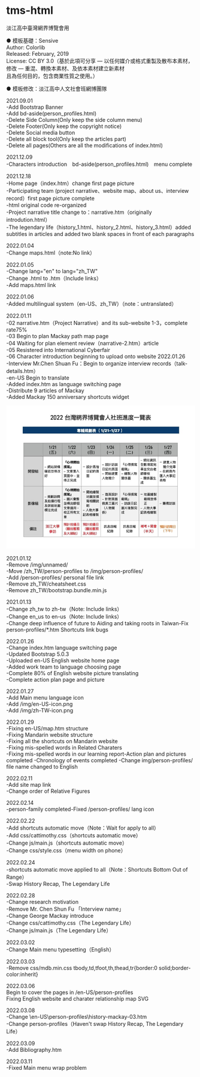 # tms-html
淡江高中臺灣網界博覽會用  

● 模板基礎：Sensive  
   Author: Colorlib  
   Released: February, 2019  
   License: CC BY 3.0（基於此項可分享 — 以任何媒介或格式重製及散布本素材，修改 — 重混、轉換本素材、及依本素材建立新素材  
且為任何目的，包含商業性質之使用。）
  
  
   
● 模板修改：淡江高中人文社會班網博團隊  

2021.09.01  
-Add Bootstrap Banner  
-Add bd-aside(person_profiles.html)  
-Delete Side Column(Only keep the side column menu)  
-Delete Footer(Only keep the copyright notice)  
-Delete Social media button  
-Delete all block tool(Only keep the articles part)  
-Delete all pages(Others are all the modifications of index.html)  

2021.12.09  
-Characters introduction　bd-aside(person_profiles.html)　menu complete  

2021.12.18  
-Home page（index.htm）change first page picture  
-Participating team (project narrative、website map、about us、interview record）first page picture complete  
-html original code re-organized  
-Project narrative title change to：narrative.htm（originally introdution.html）  
-The legendary life（history_1.html、history_2.html、history_3.html）added subtitles in articles and added two blank spaces in front of each paragraphs  

2022.01.04  
-Change maps.html（note:No link）  

2022.01.05  
-Change lang="en"  to  lang="zh_TW"  
-Change .html to .htm（Include links）  
-Add maps.html link  

2022.01.06  
-Added multilingual system（en-US、zh_TW）（note：untranslated）  

2022.01.11  
-02 narrative.htm（Project Narrative）and its sub-website 1-3，complete rate75%  
-03 Begin to plan Mackay path map page  
-04 Waiting for plan element review（narrative-2.htm）article  
-05 Resistered into International Cyberfair  
-06 Character introduction beginning to upload onto website 2022.01.26  
-Interview Mr.Chen Shuan Fu：Begin to organize interview records（talk-details.htm）  
-en-US Begin to translate  
-Added index.htm as language switching page  
-Distribute 9 articles of Mackay  
-Added Mackay 150 anniversary shortcuts widget  


![Schedule](https://github.com/tmssocial/2022/blob/gh-pages/img/hoilday_list.jpeg?raw=true)
  
2021.01.12  
-Remove /img/unnamed/  
-Move /zh_TW/person-profiles to /img/person-profiles/  
-Add /person-profiles/ personal file link  
-Remove zh_TW/cheatsheet.css  
-Remove zh_TW/bootstrap.bundle.min.js  

2021.01.13  
-Change zh_tw to zh-tw（Note: Include links）  
-Change en_us to en-us（Note: Include links）  
-Change deep influence of future to  Aiding and taking roots in Taiwan-Fix person-profiles/*.htm Shortcuts link bugs  

2022.01.26  
-Change index.htm language switching page  
-Updated Bootstrap 5.0.3  
-Uploaded en-US English website home page  
-Added work team to language choosing page  
-Complete 80% of English website picture translating  
-Complete action plan page and picture  

2022.01.27  
-Add Main menu language icon  
-Add /img/en-US-icon.png  
-Add /img/zh-TW-icon.png  

2022.01.29  
-Fixing en-US/map.htm structure  
-Fixing Mandarin website structure  
-Fixing all the shortcuts on Mandarin website  
-Fixing mis-spelled words in Related Charaters  
-Fixing mis-spelled words in our learning report-Action plan and pictures completed -Chronology of events completed -Change img/person-profiles/ file name changed to English  

2022.02.11  
-Add site map link  
-Change order of Relative Figures  

2022.02.14  
-person-family completed-Fixed /person-profiles/ lang icon  

2022.02.22  
-Add shortcuts automatic move（Note：Wait for apply to all）  
-Add css/cattimothy.css（shortcuts automatic move）  
-Change js/main.js（shortcuts automatic move）  
-Change css/style.css（menu width on phone）  

2022.02.24  
-shortcuts automatic move applied to all（Note：Shortcuts Bottom Out of Range）  
-Swap History Recap, The Legendary Life  

2022.02.28  
-Change research motivation  
-Remove Mr. Chen Shun Fu 「Interview name」  
-Change George Mackay introduce  
-Change css/cattimothy.css（The Legendary Life）  
-Change js/main.js（The Legendary Life）  

2022.03.02  
-Change Main menu typesetting（English）  

2022.03.03  
-Remove css/mdb.min.css tbody,td,tfoot,th,thead,tr{border:0 solid;border-color:inherit}  

2022.03.06  
Begin to cover the pages in /en-US/person-profiles  
Fixing English website and charater relationship map SVG  

2022.03.08  
-Change \en-US\person-profiles\history-mackay-03.htm  
-Change person-profiles（Haven't swap History Recap, The Legendary Life）  

2022.03.09  
-Add Bibliography.htm  

2022.03.11  
-Fixed Main menu wrap problem  
